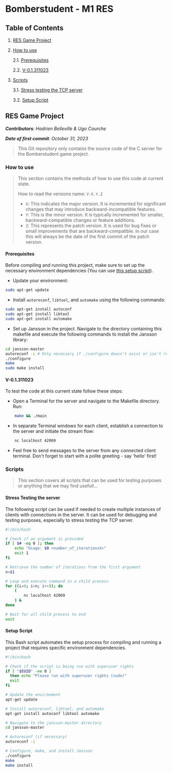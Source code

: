 
# Bomberstudent - M1 RES

## Table of Contents

1. [RES Game Project](#res-game-project)

2. [How to use](#how-to-use)

    2.1. [Prerequisites](#prerequisites)

    2.2. [V-0.1.311023](#v-01311023)

3. [Scripts](#scripts)

    3.1. [Stress testing the TCP server](#stress-testing-the-server)

    3.2. [Setup Script](#setup-script)

## RES Game Project

***Contributors**: Hadrien Belleville & Ugo Courche*

***Date of first commit**: October 31, 2023*

> This Git repository only contains the source code of the C server for the Bomberstudent game project.

### How to use

> This section contains the methods of how to use this code at current state.
>
> How to read the versions name: `V-X.Y.Z`
>
> + `X`: This indicates the major version. It is incremented for significant changes that may introduce backward-incompatible features.
> + `Y`: This is the minor version. It is typically incremented for smaller, backward-compatible changes or feature additions.
> + `Z`: This represents the patch version. It is used for bug fixes or small improvements that are backward-compatible. In our case this will always be the date of the first commit of the patch version.

#### Prerequisites

Before compiling and running this project, make sure to set up the necessary environment dependencies (You can use [this setup script](#setup-script)).

+ Update your environment:
```bash
sudo apt-get update
```

+ Install `autoreconf`, `libtool`, and `automake` using the following commands:

```bash
sudo apt-get install autoconf 
sudo apt-get install libtool 
sudo apt-get install automake
```

+ Set up Jansson in the project. Navigate to the directory containing this makefile and execute the following commands to install the Jansson library:

```bash
cd jansson-master
autoreconf -i # Only necessary if ./configure doesn't exist or isn't recognized
./configure
make
sudo make install
```

#### V-0.1.311023

To test the code at this current state follow these steps:

+ Open a Terminal for the server and navigate to the Makefile directory. Run:

```bash
    make && ./main
```

+ In separate Terminal windows for each client, establish a connection to the server and initiate the stream flow:

```bash
    nc localhost 42069
```

+ Feel free to send messages to the server from any connected client terminal. Don't forget to start with a polite greeting - say 'hello' first!

### Scripts

> This section covers all scripts that can be used for testing purposes or anything that we may find usefull...

#### Stress Testing the server

The following script can be used if needed to create multiple instances of clients with connections in the server. It can be used for debugging and testing purposes, especially to stress testing the TCP server.

```bash
#!/bin/bash

# Check if an argument is provided
if [ $# -eq 0 ]; then
    echo "Usage: $0 <number_of_iterationsX>"
    exit 1
fi

# Retrieve the number of iterations from the first argument
n=$1

# Loop and execute command in a child process
for ((i=0; i<n; i++)); do
    (
        nc localhost 42069
    ) &
done

# Wait for all child process to end
wait
```
#### Setup Script

This Bash script automates the setup process for compiling and running a project that requires specific environment dependencies.

```bash
#!/bin/bash

# Check if the script is being run with superuser rights
if [ "$EUID" -ne 0 ]
  then echo "Please run with superuser rights (sudo)"
  exit
fi

# Update the environment
apt-get update

# Install autoreconf, libtool, and automake
apt-get install autoconf libtool automake

# Navigate to the jansson-master directory
cd jansson-master

# Autoreconf (if necessary)
autoreconf -i

# Configure, make, and install Jansson
./configure
make
make install
```